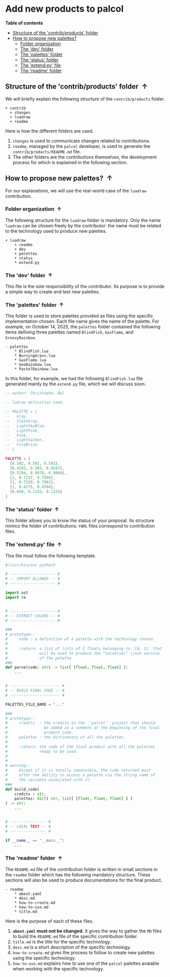 <!----------------------------------------------------------------
  -- File created by the ''multimd'' project, version 1.0.0.    --
  --                                                            --
  -- ''multimd'', soon to be available on PyPI, is developed at --
  -- https://github.com/bc-tools/for-dev/tree/main/multimd      --
  ---------------------------------------------------------------->


Add new products to palcol
==========================

**Table of contents**

<a id="MULTIMD-GO-BACK-TO-TOC"></a>
- [Structure of the 'contrib/products' folder](#MULTIMD-TOC-ANCHOR-0)
- [How to propose new palettes?](#MULTIMD-TOC-ANCHOR-1)
    - [Folder organization](#MULTIMD-TOC-ANCHOR-2)
    - [The 'dev' folder](#MULTIMD-TOC-ANCHOR-3)
    - [The 'palettes' folder](#MULTIMD-TOC-ANCHOR-4)
    - [The 'status' folder](#MULTIMD-TOC-ANCHOR-5)
    - [The 'extend.py' file](#MULTIMD-TOC-ANCHOR-6)
    - [The 'readme' folder](#MULTIMD-TOC-ANCHOR-7)

<a id="MULTIMD-TOC-ANCHOR-0"></a>
Structure of the 'contrib/products' folder <a href="#MULTIMD-GO-BACK-TO-TOC" style="text-decoration: none;"><span style="margin-left: 0.25em; font-weight: bold; position: relative; top: -.5pt;">&#x2191;</span></a>
------------------------------------------

We will briefly explain the following structure of the `contrib/products` folder.

~~~
+ contrib
  + changes
  + luadraw
  + readme
~~~

Here is how the different folders are used.

1. `changes` is used to communicate changes related to contributions.
2. `readme`, managed by the `palcol` developer, is used to generate the `contrib/products/README.md` file.
3. The other folders are the contributions themselves, the development process for which is explained in the following section.

<a id="MULTIMD-TOC-ANCHOR-1"></a>
How to propose new palettes? <a href="#MULTIMD-GO-BACK-TO-TOC" style="text-decoration: none;"><span style="margin-left: 0.25em; font-weight: bold; position: relative; top: -.5pt;">&#x2191;</span></a>
----------------------------

For our explanations, we will use the real-world case of the `luadraw` contribution.

<a id="MULTIMD-TOC-ANCHOR-2"></a>
### Folder organization <a href="#MULTIMD-GO-BACK-TO-TOC" style="text-decoration: none;"><span style="margin-left: 0.25em; font-weight: bold; position: relative; top: -.5pt;">&#x2191;</span></a>

The following structure for the `luadraw` folder is mandatory. Only the name `luadraw` can be chosen freely by the contributor: the name must be related to the technology used to produce new palettes.

~~~
+ luadraw
    + readme
    + dev
    + palettes
    + status
    * extend.py
~~~
<a id="MULTIMD-TOC-ANCHOR-3"></a>
### The 'dev' folder <a href="#MULTIMD-GO-BACK-TO-TOC" style="text-decoration: none;"><span style="margin-left: 0.25em; font-weight: bold; position: relative; top: -.5pt;">&#x2191;</span></a>

This file is the sole responsibility of the contributor. Its purpose is to provide a simple way to create and test new palettes.

<a id="MULTIMD-TOC-ANCHOR-4"></a>
### The 'palettes' folder <a href="#MULTIMD-GO-BACK-TO-TOC" style="text-decoration: none;"><span style="margin-left: 0.25em; font-weight: bold; position: relative; top: -.5pt;">&#x2191;</span></a>

This folder is used to store palettes provided as files using the specific implementation chosen. Each file name gives the name of the palette.
For example, on October 14, 2025, the `palettes` folder contained the following items defining three palettes named `BlindFish`, `GasFlame`, and `GroovyRainbow`.

~~~
- palettes
    * BlindFish.lua
    * BurningGrass.lua
    * GasFlame.lua
    * GeoRainbow.lua
    * PastelRainbow.lua
~~~

In this folder, for example, we had the following `BlindFish.lua` file generated mainly by the `extend.py` file, which we will discuss soon.

~~~lua
-- author: Christophe, Bal

-- ludraw definition used.

-- PALETTE = {
--   Gray,
--   SlateGray,
--   LightSkyBlue,
--   LightPink,
--   Pink,
--   LightSalmon,
--   FireBrick,
-- }

PALETTE = {
  {0.502, 0.502, 0.502},
  {0.4392, 0.502, 0.5647},
  {0.5294, 0.8078, 0.9804},
  {1, 0.7137, 0.7569},
  {1, 0.7529, 0.7961},
  {1, 0.6275, 0.4784},
  {0.698, 0.1333, 0.1333}
}
~~~
<a id="MULTIMD-TOC-ANCHOR-5"></a>
### The 'status' folder <a href="#MULTIMD-GO-BACK-TO-TOC" style="text-decoration: none;"><span style="margin-left: 0.25em; font-weight: bold; position: relative; top: -.5pt;">&#x2191;</span></a>

This folder allows you to know the status of your proposal. Its structure mimics the folder of contributions: `YAML` files correspond to contribution files.

<a id="MULTIMD-TOC-ANCHOR-6"></a>
### The 'extend.py' file <a href="#MULTIMD-GO-BACK-TO-TOC" style="text-decoration: none;"><span style="margin-left: 0.25em; font-weight: bold; position: relative; top: -.5pt;">&#x2191;</span></a>

This file must follow the following template.

~~~python
#!/usr/bin/env python3

# -------------------- #
# -- IMPORT ALLOWED -- #
# -------------------- #

import ast
import re


# -------------------- #
# -- EXTRACT COLORS -- #
# -------------------- #

###
# prototype::
#     code : a definition of a palette with the technology chosen.
#
#     :return: a list of lists of 3 floats belonging to `[0, 1]` that
#              will be used to produce the "universal" \json version
#              of the palette.
###
def parse(code: str) -> list[ [float, float, float] ]:
    ...


# ---------------------- #
# -- BUILD FINAL CODE -- #
# ---------------------- #

PALETTES_FILE_NAME = "..."

###
# prototype::
#     credits  : the credits to the ''palcol'' project that should
#                be added as a comment at the beginning of the final
#                product code.
#     palettes : the dictionnary of all the palettes.
#
#     :return: the code of the final product with all the palettes
#              ready to be used.
#
#
# warning::
#     Except if it is totally impossible, the code returned must
#     offer the ability to access a palette via the string name of
#     the variable associated with it.
###
def build_code(
    credits : str,
    palettes: dict[ str, list[ [float, float, float] ] ]
) -> str:
    ...


# ---------------- #
# -- LOCAL TEST -- #
# ---------------- #

if __name__ == "__main__":
    ...
~~~
<a id="MULTIMD-TOC-ANCHOR-7"></a>
### The 'readme' folder <a href="#MULTIMD-GO-BACK-TO-TOC" style="text-decoration: none;"><span style="margin-left: 0.25em; font-weight: bold; position: relative; top: -.5pt;">&#x2191;</span></a>

The `README.md` file of the contribution folder is written in small sections in the `readme` folder which has the following mandatory structure. These sections will also be used to produce documentations for the final product.

~~~
- readme
    * about.yaml
    * desc.md
    * how-to-create.md
    * how-to-use.md
    * title.md
~~~

Here is the purpose of each of these files.

1. **`about.yaml` must not be changed.** It gives the way to gather the `MD` files to build the `README.md` file of the specific contribution folder.
2. `title.md` is the title for the specific technology.
3. `desc.md` is a short description of the specific technology.
4. `how-to-create.md` gives the process to follow to create new palettes using the specific technology.
5. `how-to-use.md` explains how to use one of the `palcol` palettes avaiable when working with the specific technology.
